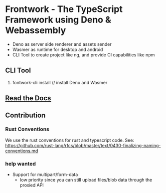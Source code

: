 # Frontwork - The TypeScript Framework using Deno & Webassembly

- Deno as server side renderer and assets sender
- Wasmer as runtime for desktop and android
- CLI Tool to create project like ng, and provide CI capabilities like npm


## CLI Tool
1. fontwork-cli install // install Deno and Wasmer

## [Read the Docs](DOCUMENTATION.md) 

## Contribution
### Rust Conventions
We use the rust conventions for rust and typescript code. 
See: https://github.com/rust-lang/rfcs/blob/master/text/0430-finalizing-naming-conventions.md

### help wanted
- Support for multipart/form-data
    - low priority since you can still upload files/blob data through the proxied API